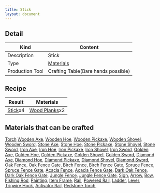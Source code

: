 ```yaml
---
title: Stick
layout: document
---
```

## Detail

|Kind|Content|
|---|---|
|Description|Stick|
|Type|[Materials](Materials)|
|Production Tool|Crafting Table(Bare hands possible)|

## Recipe

|Result|Materials|
|---|---|
|[Stick](Stick)x4|[Wood Planks](Wood_Planks)x2|

## Materials that can be crafted

[Torch](Torch)
[Wooden Axe](Wooden_Axe),
[Wooden Hoe](Wooden_Hoe),
[Wooden Pickaxe](Wooden_Pickaxe),
[Wooden Shovel](Wooden_Shovel),
[Wooden Sword](Iron_Sword),
[Stone Axe](Stone_Axe),
[Stone Hoe](Stone_Hoe),
[Stone Pickaxe](Stone_Pickaxe),
[Stone Shovel](Stone_Shovel),
[Stone Sword](Stone_Sword),
[Iron Axe](Iron_Axe),
[Iron Hoe](Iron_Hoe),
[Iron Pickaxe](Iron_Pickaxe),
[Iron Shovel](Iron_Shovel),
[Iron Sword](Iron_Sword),
[Golden Axe](Golden_Axe),
[Golden Hoe](Golden_Hoe),
[Golden Pickaxe](Golden_Pickaxe),
[Golden Shovel](Golden_Shovel),
[Golden Sword](Golden_Sword),
[Diamond Axe](Diamond_Axe),
[Diamond Hoe](Diamond_Hoe),
[Diamond Pickaxe](Diamond_Pickaxe),
[Diamond Shovel](Diamond_Shovel),
[Diamond Sword](Diamond_Sword),
[Oak Fence](Oak_Fence),
[Oak Fence Gate](Oak_Fence_Gate),
[Birch Fence](Birch_Fence),
[Birch Fence Gate](Birch_Fence_Gate),
[Spruce Fence](Spruce_Fence),
[Spruce Fence Gate](Spruce_Fence_Gate),
[Acacia Fence](Acacia_Fence),
[Acacia Fence Gate](Acacia_Fence_Gate),
[Dark Oak Fence](Dark_Oak_Fence),
[Dark Oak Fence Gate](Dark_Oak_Fence_Gate),
[Jungle Fence](Jungle_Fence),
[Jungle Fence Gate](Jungle_Fence_Gate),
[Sign](Sign),
[Arrow](Arrow),
[Bow](Bow),
[Fishing Rod](Fishing_Rod),
[Painting](Painting),
[Item Frame](Item_Frame),
[Rail](Rail),
[Powered Rail](Powered_Rail),
[Ladder](Ladder),
[Lever](Lever),
[Tripwire Hook](Tripwire_Hook),
[Activator Rail](Activator_Rail),
[Redstone Torch](Redstone_Torch),
